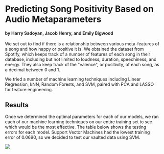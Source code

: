 # Predicting Song Positivity Based on Audio Metaparameters

#### by Harry Sadoyan, Jacob Henry, and Emily Bigwood

We set out to find if there is a relationship between various meta-features of a song and how happy or positive it is. We obtained the dataset from Spotify, which keeps track of a number of features of each song in their database, including but not limited to loudness, duration, speechiness, and energy. They also keep track of the "valence", or positivity, of each song, as a decimal between 0 and 1.

We tried a number of machine learning techniques including Linear Regression, kNN, Random Forests, and SVM, paired with PCA and LASSO for feature engineering.

## Results

Once we determined the optimal parameters for each of our models, we ran each of our machine learning techniques on our entire training set to see which would be the most effective. The table below shows the testing errors for each model. Support Vector Machines had the lowest training error of 0.0690, so we decided to test our vaulted data using SVM.

![](https://i.imgur.com/nFKG400.png)
